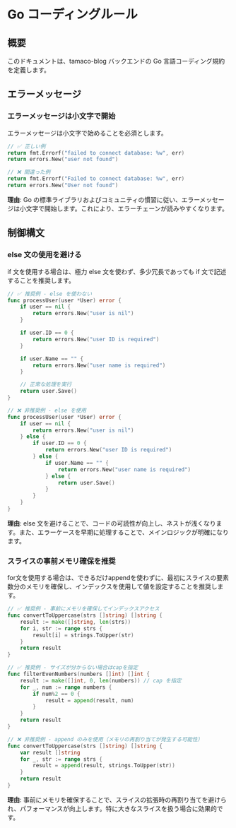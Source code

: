 # Go コーディングルール

## 概要

このドキュメントは、tamaco-blog バックエンドの Go 言語コーディング規約を定義します。

## エラーメッセージ

### エラーメッセージは小文字で開始

エラーメッセージは小文字で始めることを必須とします。

```go
// ✅ 正しい例
return fmt.Errorf("failed to connect database: %w", err)
return errors.New("user not found")

// ❌ 間違った例
return fmt.Errorf("Failed to connect database: %w", err)
return errors.New("User not found")
```

**理由**: Go の標準ライブラリおよびコミュニティの慣習に従い、エラーメッセージは小文字で開始します。これにより、エラーチェーンが読みやすくなります。

## 制御構文

### else 文の使用を避ける

if 文を使用する場合は、極力 else 文を使わず、多少冗長であっても if 文で記述することを推奨します。

```go
// ✅ 推奨例 - else を使わない
func processUser(user *User) error {
    if user == nil {
        return errors.New("user is nil")
    }

    if user.ID == 0 {
        return errors.New("user ID is required")
    }

    if user.Name == "" {
        return errors.New("user name is required")
    }

    // 正常な処理を実行
    return user.Save()
}

// ❌ 非推奨例 - else を使用
func processUser(user *User) error {
    if user == nil {
        return errors.New("user is nil")
    } else {
        if user.ID == 0 {
            return errors.New("user ID is required")
        } else {
            if user.Name == "" {
                return errors.New("user name is required")
            } else {
                return user.Save()
            }
        }
    }
}
```

**理由**: else 文を避けることで、コードの可読性が向上し、ネストが浅くなります。また、エラーケースを早期に処理することで、メインロジックが明確になります。

### スライスの事前メモリ確保を推奨

for文を使用する場合は、できるだけappendを使わずに、最初にスライスの要素数分のメモリを確保し、インデックスを使用して値を設定することを推奨します。

```go
// ✅ 推奨例 - 事前にメモリを確保してインデックスアクセス
func convertToUppercase(strs []string) []string {
    result := make([]string, len(strs))
    for i, str := range strs {
        result[i] = strings.ToUpper(str)
    }
    return result
}

// ✅ 推奨例 - サイズが分からない場合はcapを指定
func filterEvenNumbers(numbers []int) []int {
    result := make([]int, 0, len(numbers)) // cap を指定
    for _, num := range numbers {
        if num%2 == 0 {
            result = append(result, num)
        }
    }
    return result
}

// ❌ 非推奨例 - append のみを使用（メモリの再割り当てが発生する可能性）
func convertToUppercase(strs []string) []string {
    var result []string
    for _, str := range strs {
        result = append(result, strings.ToUpper(str))
    }
    return result
}
```

**理由**: 事前にメモリを確保することで、スライスの拡張時の再割り当てを避けられ、パフォーマンスが向上します。特に大きなスライスを扱う場合に効果的です。
